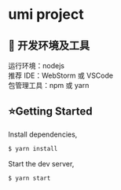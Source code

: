 # umi project

## 🔧 开发环境及工具

运行环境：nodejs \
推荐 IDE：WebStorm 或 VSCode \
包管理工具：npm 或 yarn

## ⭐️Getting Started

Install dependencies,

```bash
$ yarn install
```

Start the dev server,

```bash
$ yarn start
```
